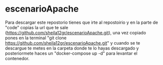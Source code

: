 # escenarioApache
Para descargar este repostorio tienes que irte al repostoirio y en la parte de "code" copias la url que te sale (https://github.com/sheila12gr/escenarioApache.git), 
una vez copiado pones en la terminal "git clone https://github.com/sheila12gr/escenarioApache.git" y cuando se te descargue te metes en la carpeta donde te lo hayas descargado
y posteriormete haces un "docker-compose up -d" para levantar el contenedor.
